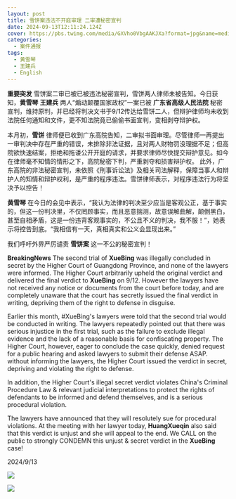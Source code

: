 ```yaml
---
layout: post
title: 雪饼案违法不开庭审理 二审遭秘密宣判
date: 2024-09-13T12:11:24.124Z
cover: https://pbs.twimg.com/media/GXVho0VbgAAKJXa?format=jpg&name=medium
categories:
  - 案件通报
tags:
  - 黄雪琴
  - 王建兵
  - English
---
```


**重要突发** 雪饼案二审已被已被违法秘密宣判，雪饼两人律师未被告知。今日获知，**黄雪琴** **王建兵** 两人“煽动颠覆国家政权”一案已被 **广东省高级人民法院** 秘密宣判，维持原判，并已经将判决文书于9/12传达给雪饼二人，但辩护律师均未收到法院任何通知和文件，更不知法院竟已偷偷书面宣判，变相剥夺辩护权。

本月初，**雪饼** 律师便已收到广东高院告知，二审拟书面审理。尽管律师一再提出一审判决中存在严重的错误，未排除非法证据，且对两人财物罚没理据不足；但高院欲快速结案，拒绝和拖诿公开开庭的请求，并要求律师尽快提交辩护意见。如今在律师毫不知情的情形之下，高院秘密下判，严重剥夺和损害辩护权。
此外，广东高院的非法秘密宣判，未依照《刑事诉讼法》及相关司法解释，保障当事人和辩护人的知情和辩护权利，是严重的程序违法。雪饼律师表示，对程序违法行为将坚决予以控告！

**黄雪琴** 在今日的会见中表示，“我认为法律的判决至少应当是客观公正，基于事实的，但这一份判决里，不仅罔顾事实，而且恶意揣测，故意误解曲解，颠倒黑白，甚至自相矛盾，这是一份违背客观事实的，不公且不义的判决，我不服！”，她表示将控告到底。“我相信有一天，真相真实和公义会显现出来。” 

我们呼吁外界严厉谴责 **雪饼案** 这一不公的秘密宣判！

**BreakingNews** The second trial of **XueBing** was illegally concluded in secret by the Higher Court of Guangdong Province, and none of the lawyers were informed. The Higher Court arbitrarily upheld the original verdict and delivered the final verdict to **XueBing** on 9/12. However the lawyers have not received any notice or documents from the court before today, and are completely unaware that the court has secretly issued the final verdict in writing, depriving them of the right to defense in disguise.

Earlier this month, #XueBing's lawyers were told that the second trial would be conducted in writing. The lawyers repeatedly pointed out that there was serious injustice in the first trial, such as the failure to exclude illegal evidence and the lack of a reasonable basis for confiscating property. The Higher Court, however, eager to conclude the case quickly, denied request for a public hearing and asked lawyers to submit their defense ASAP. without informing the lawyers, the Higher Court issued the verdict in secret, depriving and violating the right to defense.

In addition, the Higher Court's illegal secret verdict violates China's Criminal Procedure Law & relevant judicial interpretations to protect the rights of defendants to be informed and defend themselves, and is a serious procedural violation.

The lawyers have announced that they will resolutely sue for procedural violations. At the meeting with her lawyer today, **HuangXueqin** also said that this verdict is unjust and she will appeal to the end. We CALL on the public to strongly CONDEMN this unjust & secret verdict in the **XueBing** case!

2024/9/13


![](https://pbs.twimg.com/media/GXVho0VbgAAKJXa?format=jpg&name=medium)

![](https://free-xueq-jianb.github.io/images/uploads/verdict0913_en.jpg)